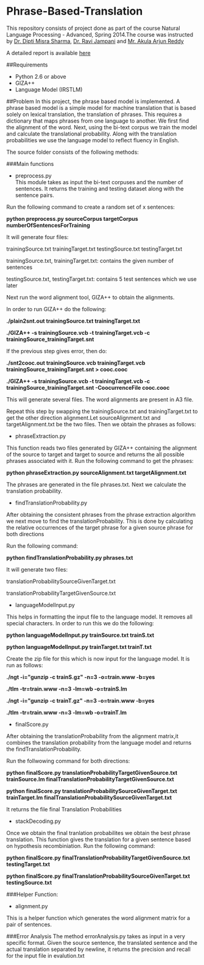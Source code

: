 Phrase-Based-Translation
========================

This repository consists of project done as part of the course Natural Language Processing - Advanced, Spring 2014.The course was instructed by [Dr. Dipti Misra Sharma](http://www.iiit.ac.in/people/faculty/dipti), [Dr. Ravi Jampani](http://www.cise.ufl.edu/~rjampani/index.html) and [Mr. Akula Arjun Reddy](http://web.iiit.ac.in/~arjunreddy.aug08/)


A detailed report is available <a href="https://drive.google.com/file/d/0B87x7EOOS4ztaGhqdW5PblhlX2c/edit?usp=sharing" target="_blank">here</a>

##Requirements
* Python 2.6 or above
* GIZA++
* Language Model (IRSTLM)

##Problem
In this project, the phrase based model is implemented. A phrase based model is a simple model for machine translation that is based solely on lexical translation, the translation of phrases. This requires a dictionary that maps phrases from one language to another. We first find the alignment of the word. Next, using the bi-text corpus we train the model and calculate the translational probability. Along with the translation probabilities we use the language model to reflect fluency in English.


The source folder consists of the following methods:

###Main functions

* preprocess.py  
This module takes as input the bi-text corpuses and the number of sentences. It returns the training and testing dataset along with the sentence pairs.

Run the following command to create a random set of x sentences:

**python preprocess.py sourceCorpus targetCorpus numberOfSentencesForTraining**

It will generate four files: 

trainingSource.txt trainingTarget.txt testingSource.txt testingTarget.txt

trainingSource.txt, trainingTarget.txt: contains the given number of sentences

testingSource.txt, testingTarget.txt: contains 5 test sentences which we use later 

Next run the word alignment tool, GIZA++ to obtain the alignments. 

In order to run GIZA++ do the following:

**./plain2snt.out trainingSource.txt  trainingTarget.txt**

**./GIZA++ -s trainingSource.vcb -t trainingTarget.vcb -c trainingSource_trainingTarget.snt**

If the previous step gives error, then do:

**./snt2cooc.out trainingSource.vcb trainingTarget.vcb trainingSource_trainingTarget.snt > cooc.cooc**

**./GIZA++ -s trainingSource.vcb -t trainingTarget.vcb -c trainingSource_trainingTarget.snt -CoocurrenceFile cooc.cooc**

This will generate several files. The word alignments are present in A3 file.

Repeat this step by swapping the trainingSource.txt and trainingTarget.txt to get the other direction alignment.Let sourceAlignment.txt and targetAlignment.txt be the two files. Then we obtain the phrases as follows:

* phraseExtraction.py

This function reads two files generated by GIZA++ containing the alignment of the source to target and target to source and returns the all possible phrases associated with it. Run the following command to get the phrases:

**python phraseExtraction.py sourceAlignment.txt targetAlignment.txt**

The phrases are generated in the file phrases.txt. Next we calculate the translation probability. 

* findTranslationProbability.py

After obtaining the consistent phrases from the phrase extraction algorithm we next move to find the translationProbability. This is done by calculating the relative occurrences of the target phrase for a given source phrase for both directions

Run the following command:

**python findTranslationProbability.py phrases.txt**

It will generate two files:

translationProbabilitySourceGivenTarget.txt

translationProbabilityTargetGivenSource.txt

* languageModelInput.py

This helps in formatting the input file to the language model. It removes all special characters. In order to run this we do the following:

**python languageModelInput.py trainSource.txt trainS.txt**

**python languageModelInput.py trainTarget.txt trainT.txt**

Create the zip file for this which is now input for the language model. It is run as follows:

**./ngt -i="gunzip -c trainS.gz" -n=3 -o=train.www -b=yes**

**./tlm -tr=train.www -n=3 -lm=wb -o=trainS.lm**

**./ngt -i="gunzip -c trainT.gz" -n=3 -o=train.www -b=yes**

**./tlm -tr=train.www -n=3 -lm=wb -o=trainT.lm**

* finalScore.py

After obtaining the translationProbability from the alignment matrix,it combines the translation probability from the language model and returns the findTranslationProbability.

Run the follwowing command for both directions:

**python finalScore.py translationProbabilityTargetGivenSource.txt trainSource.lm 
finalTranslationProbabilityTargetGivenSource.txt**

**python finalScore.py translationProbabilitySourceGivenTarget.txt trainTarget.lm finalTranslationProbabilitySourceGivenTarget.txt**

It returns the file final Translation Probabilities

* stackDecoding.py

Once we obtain the final tranlation probabilites we obtain the best phrase translation. This function gives the translation for a given sentence based on hypothesis recombiniation. Run the following command:

**python finalScore.py finalTranslationProbabilityTargetGivenSource.txt testingTarget.txt**

**python finalScore.py finalTranslationProbabilitySourceGivenTarget.txt testingSource.txt**

###Helper Function:
* alignment.py

This is a helper function which generates the word alignment matrix for a pair of sentences.

###Error Analysis
The method errorAnalysis.py takes as input in a very specific format. Given the source sentence, the translated sentence and the actual translation separated by newline, it returns the precision and recall for the input file in evalution.txt